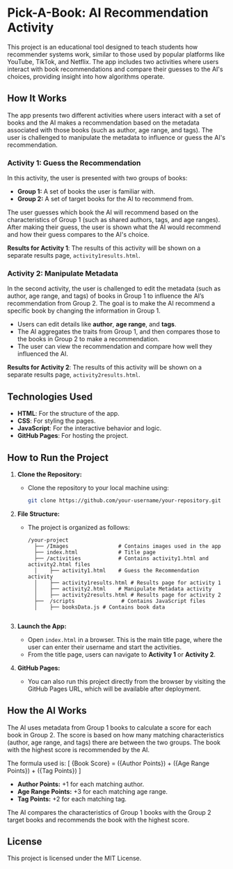 # **Pick-A-Book: AI Recommendation Activity**

This project is an educational tool designed to teach students how recommender systems work, similar to those used by popular platforms like YouTube, TikTok, and Netflix. The app includes two activities where users interact with book recommendations and compare their guesses to the AI's choices, providing insight into how algorithms operate.

## **How It Works**

The app presents two different activities where users interact with a set of books and the AI makes a recommendation based on the metadata associated with those books (such as author, age range, and tags). The user is challenged to manipulate the metadata to influence or guess the AI's recommendation.

### **Activity 1: Guess the Recommendation**

In this activity, the user is presented with two groups of books:
- **Group 1:** A set of books the user is familiar with.
- **Group 2:** A set of target books for the AI to recommend from.

The user guesses which book the AI will recommend based on the characteristics of Group 1 (such as shared authors, tags, and age ranges). After making their guess, the user is shown what the AI would recommend and how their guess compares to the AI's choice.

**Results for Activity 1**: The results of this activity will be shown on a separate results page, `activity1results.html`.

### **Activity 2: Manipulate Metadata**

In the second activity, the user is challenged to edit the metadata (such as author, age range, and tags) of books in Group 1 to influence the AI’s recommendation from Group 2. The goal is to make the AI recommend a specific book by changing the information in Group 1.

- Users can edit details like **author**, **age range**, and **tags**.
- The AI aggregates the traits from Group 1, and then compares those to the books in Group 2 to make a recommendation.
- The user can view the recommendation and compare how well they influenced the AI.

**Results for Activity 2**: The results of this activity will be shown on a separate results page, `activity2results.html`.

## **Technologies Used**

- **HTML**: For the structure of the app.
- **CSS**: For styling the pages.
- **JavaScript**: For the interactive behavior and logic.
- **GitHub Pages**: For hosting the project.

## **How to Run the Project**

1. **Clone the Repository:**
   - Clone the repository to your local machine using:
     ```bash
     git clone https://github.com/your-username/your-repository.git
     ```

2. **File Structure:**
   - The project is organized as follows:
     ```
     /your-project
       ├── /Images                # Contains images used in the app
       ├── index.html             # Title page
       ├── /activities            # Contains activity1.html and activity2.html files
       │    ├── activity1.html    # Guess the Recommendation activity
       │    ├── activity1results.html # Results page for activity 1
       │    ├── activity2.html    # Manipulate Metadata activity
       │    ├── activity2results.html # Results page for activity 2
       ├──  /scripts               # Contains JavaScript files
       │    ├── booksData.js # Contains book data
       
     ```

3. **Launch the App:**
   - Open `index.html` in a browser. This is the main title page, where the user can enter their username and start the activities.
   - From the title page, users can navigate to **Activity 1** or **Activity 2**.

4. **GitHub Pages:**
   - You can also run this project directly from the browser by visiting the GitHub Pages URL, which will be available after deployment.

## **How the AI Works**

The AI uses metadata from Group 1 books to calculate a score for each book in Group 2. The score is based on how many matching characteristics (author, age range, and tags) there are between the two groups. The book with the highest score is recommended by the AI.

The formula used is:
\[
{Book Score} = ({Author Points}) + ({Age Range Points}) + ({Tag Points})
\]

- **Author Points:** +1 for each matching author.
- **Age Range Points:** +3 for each matching age range.
- **Tag Points:** +2 for each matching tag.

The AI compares the characteristics of Group 1 books with the Group 2 target books and recommends the book with the highest score.

## **License**
This project is licensed under the MIT License.
